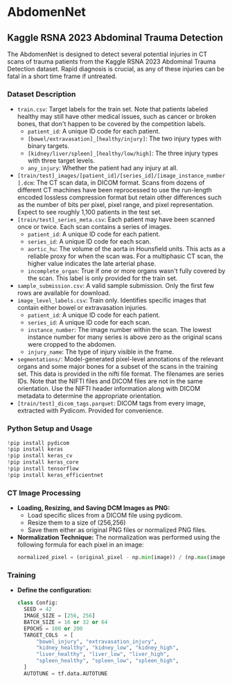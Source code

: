 # AbdomenNet
## Kaggle RSNA 2023 Abdominal Trauma Detection

The AbdomenNet is designed to detect several potential injuries in CT scans of trauma patients from the Kaggle RSNA 2023 Abdominal Trauma Detection dataset. Rapid diagnosis is crucial, as any of these injuries can be fatal in a short time frame if untreated.


### Dataset Description

- `train.csv`: Target labels for the train set. Note that patients labeled healthy may still have other medical issues, such as cancer or broken bones, that don't happen to be covered by the competition labels.
  - `patient_id`: A unique ID code for each patient.
  - `[bowel/extravasation]_[healthy/injury]`: The two injury types with binary targets.
  - `[kidney/liver/spleen]_[healthy/low/high]`: The three injury types with three target levels.
  - `any_injury`: Whether the patient had any injury at all.
- `[train/test]_images/[patient_id]/[series_id]/[image_instance_number].dcm`: The CT scan data, in DICOM format. Scans from dozens of different CT machines have been reprocessed to use the run-length encoded lossless compression format but retain other differences such as the number of bits per pixel, pixel range, and pixel representation. Expect to see roughly 1,100 patients in the test set.
- `[train/test]_series_meta.csv`: Each patient may have been scanned once or twice. Each scan contains a series of images.
  - `patient_id`: A unique ID code for each patient.
  - `series_id`: A unique ID code for each scan.
  - `aortic_hu`: The volume of the aorta in Hounsfield units. This acts as a reliable proxy for when the scan was. For a multiphasic CT scan, the higher value indicates the late arterial phase.
  - `incomplete_organ`: True if one or more organs wasn't fully covered by the scan. This label is only provided for the train set.
- `sample_submission.csv`: A valid sample submission. Only the first few rows are available for download.
- `image_level_labels.csv`: Train only. Identifies specific images that contain either bowel or extravasation injuries.
  - `patient_id`: A unique ID code for each patient.
  - `series_id`: A unique ID code for each scan.
  - `instance_number`: The image number within the scan. The lowest instance number for many series is above zero as the original scans were cropped to the abdomen.
  - `injury_name`: The type of injury visible in the frame.
- `segmentations/`: Model-generated pixel-level annotations of the relevant organs and some major bones for a subset of the scans in the training set. This data is provided in the nifti file format. The filenames are series IDs. Note that the NIFTI files and DICOM files are not in the same orientation. Use the NIFTI header information along with DICOM metadata to determine the appropriate orientation.
- `[train/test]_dicom_tags.parquet`: DICOM tags from every image, extracted with Pydicom. Provided for convenience.


### Python Setup and Usage

```python
!pip install pydicom
!pip install keras
!pip install keras_cv
!pip install keras_core
!pip install tensorflow
!pip install keras_efficientnet

```


### CT Image Processing

- **Loading, Resizing, and Saving DCM Images as PNG:**
  - Load specific slices from a DICOM file using pydicom.
  - Resize them to a size of (256,256)
  - Save them either as original PNG files or normalized PNG files.
- **Normalization Technique:** The normalization was performed using the following formula for each pixel in an image:
  ```python
  normalized_pixel = (original_pixel - np.min(image)) / (np.max(image) - np.min(image))
  ```


### Training

- **Define the configuration:**
  ```python
  class Config:
    SEED = 42
    IMAGE_SIZE = [256, 256]
    BATCH_SIZE = 16 or 32 or 64
    EPOCHS = 100 or 200
    TARGET_COLS  = [
        "bowel_injury", "extravasation_injury",
        "kidney_healthy", "kidney_low", "kidney_high",
        "liver_healthy", "liver_low", "liver_high",
        "spleen_healthy", "spleen_low", "spleen_high",
    ]
    AUTOTUNE = tf.data.AUTOTUNE
  ```
